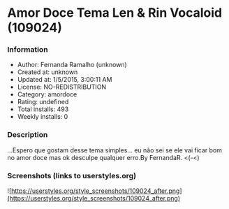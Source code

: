 # Amor Doce Tema Len & Rin Vocaloid (109024)

### Information
- Author: Fernanda Ramalho (unknown)
- Created at: unknown
- Updated at: 1/5/2015, 3:00:11 AM
- License: NO-REDISTRIBUTION
- Category: amordoce
- Rating: undefined
- Total installs: 493
- Weekly installs: 0


### Description
...Espero que gostam desse tema simples...
eu não sei se ele vai ficar bom no amor doce mas ok
desculpe qualquer erro.By FernandaR. <(*-*<)


### Screenshots (links to userstyles.org)
![https://userstyles.org/style_screenshots/109024_after.png](https://userstyles.org/style_screenshots/109024_after.png)



